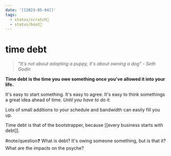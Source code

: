 ```yaml
---
date: '[[2023-05-04]]'
tags:
  - status/scratch📝
  - status/boat🚤
---
```

# time debt


> *"It's not about adopting a puppy, it's about owning a dog" - Seth Godin*

**Time debt is the time you owe something once you've allowed it into your life.**

It's easy to start something. It's easy to agree. It's easy to think somethings a great idea ahead of time.  *Until you have to do it.*

Lots of small additions to your schedule and bandwidth can easily fill you up.

Time debt is that of the bootstrapper, because [[every business starts with debt]].



#note/question❓ What is debt? It's owing someone something, but is that it? What are the impacts on the psyche? 


